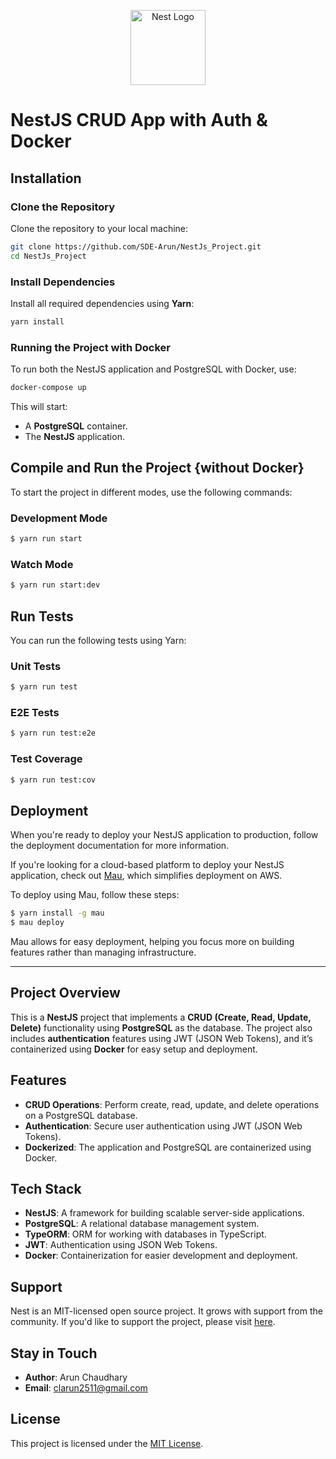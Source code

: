 <p align="center">
  <a href="http://nestjs.com/" target="blank"><img src="https://nestjs.com/img/logo-small.svg" width="120" alt="Nest Logo" /></a>
</p>

# NestJS CRUD App with Auth & Docker


## Installation

### Clone the Repository

Clone the repository to your local machine:

```bash
git clone https://github.com/SDE-Arun/NestJs_Project.git
cd NestJs_Project
```

### Install Dependencies

Install all required dependencies using **Yarn**:

```bash
yarn install
```

### Running the Project with Docker

To run both the NestJS application and PostgreSQL with Docker, use:

```bash
docker-compose up
```

This will start:

- A **PostgreSQL** container.
- The **NestJS** application.

## Compile and Run the Project {without Docker}

To start the project in different modes, use the following commands:

### Development Mode

```bash
$ yarn run start
```

### Watch Mode

```bash
$ yarn run start:dev
```

## Run Tests

You can run the following tests using Yarn:

### Unit Tests

```bash
$ yarn run test
```

### E2E Tests

```bash
$ yarn run test:e2e
```

### Test Coverage

```bash
$ yarn run test:cov
```

## Deployment

When you're ready to deploy your NestJS application to production, follow the deployment documentation for more information.

If you're looking for a cloud-based platform to deploy your NestJS application, check out [Mau](https://mau.nestjs.com), which simplifies deployment on AWS.

To deploy using Mau, follow these steps:

```bash
$ yarn install -g mau
$ mau deploy
```

Mau allows for easy deployment, helping you focus more on building features rather than managing infrastructure.

---

## Project Overview

This is a **NestJS** project that implements a **CRUD (Create, Read, Update, Delete)** functionality using **PostgreSQL** as the database. The project also includes **authentication** features using JWT (JSON Web Tokens), and it’s containerized using **Docker** for easy setup and deployment.

## Features

- **CRUD Operations**: Perform create, read, update, and delete operations on a PostgreSQL database.
- **Authentication**: Secure user authentication using JWT (JSON Web Tokens).
- **Dockerized**: The application and PostgreSQL are containerized using Docker.

## Tech Stack

- **NestJS**: A framework for building scalable server-side applications.
- **PostgreSQL**: A relational database management system.
- **TypeORM**: ORM for working with databases in TypeScript.
- **JWT**: Authentication using JSON Web Tokens.
- **Docker**: Containerization for easier development and deployment.

## Support

Nest is an MIT-licensed open source project. It grows with support from the community. If you'd like to support the project, please visit [here](https://docs.nestjs.com/support).

## Stay in Touch

- **Author**: Arun Chaudhary
- **Email**: clarun2511@gmail.com

## License

This project is licensed under the [MIT License](https://github.com/nestjs/nest/blob/master/LICENSE).

